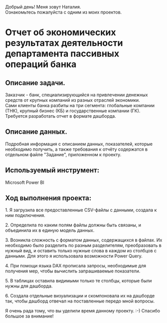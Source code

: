 <!DOCTYPE html>
<body>
                <span class="content__description">Добрый день! Меня зовут Наталия. <br/> Ознакомьтесь пожалуйста с одним из моих проектов.</span>
                </nav>
            </div>
        </div>
        <div class="content__main">
            <h1 class="content__about-header">Отчет об экономических результатах деятельности департамента пассивных операций банка</h1>
            <div class="content__main-item">
                <div class="main-item__description">
                   <h2 class="content__subheader">Описание задачи.</h2>
                    <p>Заказчик - банк,  специализирующийся на привлечении денежных средств от крупных компаний из разных отраслей экономики.<br/> 
                    Сами клиенты банка разбиты на три сегмента: глобальные компании (ТНК), крупный бизнес (КБ) и государственные компании (ГК).<br/> 
                    Требуется разработать отчет в формате дашборда.</p>
                </div>
              <h2 class="content__subheader">Описание данных.</h2>
               <p>Подробная информация с описанием данных, показателей, которые необходимо получить, а также требования к отчёту содержатся в отдельном файле "Задание", приложенном к проекту.</p>
                </div>
           <h2 class="content__subheader">Используемый инструмент:</h2>
                    <p>Microsoft Power BI</p>
            </div>
           <h2 class="content__subheader">Ход выполнения проекта:</h2>
               <p>1. Я загрузила все предоставленные CSV-файлы с данными, создала к ним подключения.</p>
               <p>2. Определила по каким полям файлы должны быть связаны, и объединила их в единую модель данных.</p>
               <p>3. Возникла сложность с форматом данных, содержащихся в файлах. Их необходимо было разделить по разным разделителям, преобразовать в нужный вид, и оставить только нужные слова в каждом из столбцов с данными. Для этого я использовала возможности Power Query.</p>
               <p>4. При помощи языка DAX прописала запросы, необходимые для получения мер, чтобы вычислить запрашиваемые показатели.</p>
               <p>5. В таблицах оставила видимыми только те столбцы, которые были нужны для дашборда.</p>
               <p>6. Создала отдельные визуализации и скомпоновала их на дашборде так, чтобы дашборд отвечал на поставленные передо мной вопросы.</p>
                </div>
            <div class="content__main-item">
                <div class="main-item__description">
                    <p>Я очень рада тому, что вы уделили время данному проекту. :-) Спасибо большое за внимание!</p>
                </div>
</body>
</html>

